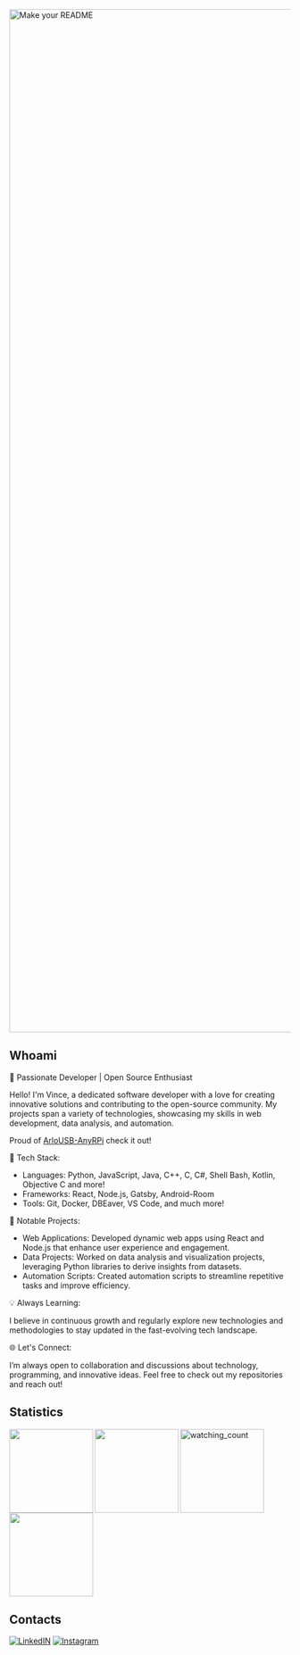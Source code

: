 <img width="1834" alt="Make your README" src="https://github.com/user-attachments/assets/a185d2c9-19da-4a70-907c-b1664ead1b74">

## Whoami

🚀 Passionate Developer | Open Source Enthusiast

Hello! I'm Vince, a dedicated software developer with a love for creating innovative solutions and contributing to the open-source community. My projects span a variety of technologies, showcasing my skills in web development, data analysis, and automation.

Proud of [ArloUSB-AnyRPi](https://github.com/VincePuc99/ArloUSB-AnyRPi) check it out!

🔧 Tech Stack:

- Languages: Python, JavaScript, Java, C++, C, C#, Shell Bash, Kotlin, Objective C and more!
- Frameworks: React, Node.js, Gatsby, Android-Room
- Tools: Git, Docker, DBEaver, VS Code, and much more!

🌟 Notable Projects:

- Web Applications: Developed dynamic web apps using React and Node.js that enhance user experience and engagement.
- Data Projects: Worked on data analysis and visualization projects, leveraging Python libraries to derive insights from datasets.
- Automation Scripts: Created automation scripts to streamline repetitive tasks and improve efficiency.
  
💡 Always Learning: 

I believe in continuous growth and regularly explore new technologies and methodologies to stay updated in the fast-evolving tech landscape.

🌐 Let's Connect:

I’m always open to collaboration and discussions about technology, programming, and innovative ideas. Feel free to check out my repositories and reach out!

## Statistics

<a href="https://github.com/VincePuc99">
  <img height=150 align="left" src="https://github-readme-stats.vercel.app/api?username=VincePuc99&show_icons=true&hide=prs&theme=transparent&locale=en&rank_icon=github" />
</a>

<a>
  <img height=150 src="https://widgetbite.com/stats/VincePuc99" alt="watching_count" />
</a>

<a href="https://github.com/VincePuc99/ArloUSB-AnyRPi">
  <img height=150 align="left" src="https://github-readme-stats.vercel.app/api/pin/?username=VincePuc99&repo=ArloUSB-AnyRPi&theme=transparent&locale=en&show_owner=true" />
</a>

<a href="https://github.com/anuraghazra/convoychat">
  <img height=150 align="center" src="https://github-readme-stats.vercel.app/api/top-langs/?username=VincePuc99&theme=transparent&locale=en&layout=compact" />
</a>

## Contacts

[![LinkedIN](https://img.shields.io/badge/linkedin-%230077B5.svg?style=for-the-badge&logo=linkedin&logoColor=white)](https://www.linkedin.com/in/vincenzo-puca99/)
[![Instagram](https://img.shields.io/badge/Instagram-%23E4405F.svg?style=for-the-badge&logo=Instagram&logoColor=white)](https://www.instagram.com/vinz.puca99)




